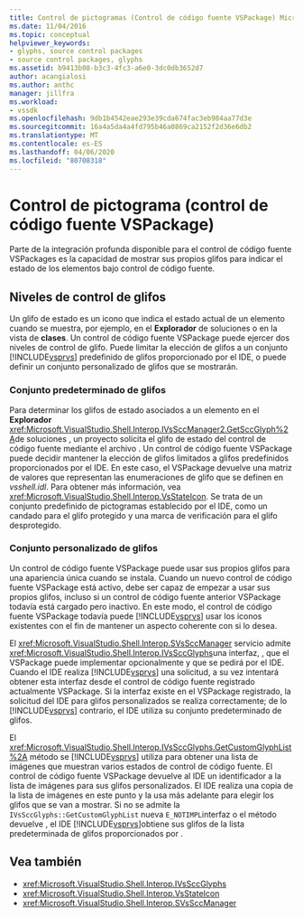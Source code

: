 ```yaml
---
title: Control de pictogramas (Control de código fuente VSPackage) Microsoft Docs
ms.date: 11/04/2016
ms.topic: conceptual
helpviewer_keywords:
- glyphs, source control packages
- source control packages, glyphs
ms.assetid: b9413b08-b3c3-4fc3-a6e0-3dc0db3652d7
author: acangialosi
ms.author: anthc
manager: jillfra
ms.workload:
- vssdk
ms.openlocfilehash: 9db1b4542eae293e39cda674fac3eb984aa77d3e
ms.sourcegitcommit: 16a4a5da4a4fd795b46a0869ca2152f2d36e6db2
ms.translationtype: MT
ms.contentlocale: es-ES
ms.lasthandoff: 04/06/2020
ms.locfileid: "80708318"
---
```

# <a name="glyph-control-source-control-vspackage"></a>Control de pictograma (control de código fuente VSPackage)
Parte de la integración profunda disponible para el control de código fuente VSPackages es la capacidad de mostrar sus propios glifos para indicar el estado de los elementos bajo control de código fuente.

## <a name="levels-of-glyph-control"></a>Niveles de control de glifos
 Un glifo de estado es un icono que indica el estado actual de un elemento cuando se muestra, por ejemplo, en el **Explorador** de soluciones o en la vista de **clases**. Un control de código fuente VSPackage puede ejercer dos niveles de control de glifo. Puede limitar la elección de glifos a un conjunto [!INCLUDE[vsprvs](../../code-quality/includes/vsprvs_md.md)] predefinido de glifos proporcionado por el IDE, o puede definir un conjunto personalizado de glifos que se mostrarán.

### <a name="default-set-of-glyphs"></a>Conjunto predeterminado de glifos
 Para determinar los glifos de estado asociados a un elemento en el **Explorador** <xref:Microsoft.VisualStudio.Shell.Interop.IVsSccManager2.GetSccGlyph%2A>de soluciones , un proyecto solicita el glifo de estado del control de código fuente mediante el archivo . Un control de código fuente VSPackage puede decidir mantener la elección de glifos limitados a glifos predefinidos proporcionados por el IDE. En este caso, el VSPackage devuelve una matriz de valores que representan las enumeraciones de glifo que se definen en *vsshell.idl*. Para obtener más información, vea <xref:Microsoft.VisualStudio.Shell.Interop.VsStateIcon>. Se trata de un conjunto predefinido de pictogramas establecido por el IDE, como un candado para el glifo protegido y una marca de verificación para el glifo desprotegido.

### <a name="custom-set-of-glyphs"></a>Conjunto personalizado de glifos
 Un control de código fuente VSPackage puede usar sus propios glifos para una apariencia única cuando se instala. Cuando un nuevo control de código fuente VSPackage está activo, debe ser capaz de empezar a usar sus propios glifos, incluso si un control de código fuente anterior VSPackage todavía está cargado pero inactivo. En este modo, el control de código fuente VSPackage todavía puede [!INCLUDE[vsprvs](../../code-quality/includes/vsprvs_md.md)] usar los iconos existentes con el fin de mantener un aspecto coherente con si lo desea.

 El <xref:Microsoft.VisualStudio.Shell.Interop.SVsSccManager> servicio admite <xref:Microsoft.VisualStudio.Shell.Interop.IVsSccGlyphs>una interfaz, , que el VSPackage puede implementar opcionalmente y que se pedirá por el IDE. Cuando el IDE realiza [!INCLUDE[vsprvs](../../code-quality/includes/vsprvs_md.md)] una solicitud, a su vez intentará obtener esta interfaz desde el control de código fuente registrado actualmente VSPackage. Si la interfaz existe en el VSPackage registrado, la solicitud del IDE para glifos personalizados se realiza correctamente; de lo [!INCLUDE[vsprvs](../../code-quality/includes/vsprvs_md.md)] contrario, el IDE utiliza su conjunto predeterminado de glifos.

 El <xref:Microsoft.VisualStudio.Shell.Interop.IVsSccGlyphs.GetCustomGlyphList%2A> método se [!INCLUDE[vsprvs](../../code-quality/includes/vsprvs_md.md)] utiliza para obtener una lista de imágenes que muestran varios estados de control de código fuente. El control de código fuente VSPackage devuelve al IDE un identificador a la lista de imágenes para sus glifos personalizados. El IDE realiza una copia de la lista de imágenes en este punto y la usa más adelante para elegir los glifos que se van a mostrar. Si no se admite la `IVsSccGlyphs::GetCustomGlyphList` nueva `E_NOTIMPL`interfaz o el método devuelve , el IDE [!INCLUDE[vsprvs](../../code-quality/includes/vsprvs_md.md)]obtiene sus glifos de la lista predeterminada de glifos proporcionados por .

## <a name="see-also"></a>Vea también
- <xref:Microsoft.VisualStudio.Shell.Interop.IVsSccGlyphs>
- <xref:Microsoft.VisualStudio.Shell.Interop.VsStateIcon>
- <xref:Microsoft.VisualStudio.Shell.Interop.SVsSccManager>

